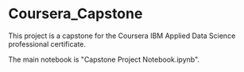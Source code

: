# Coursera_Capstone
This project is a capstone for the Coursera IBM Applied Data Science professional certificate.

The main notebook is "Capstone Project Notebook.ipynb".
